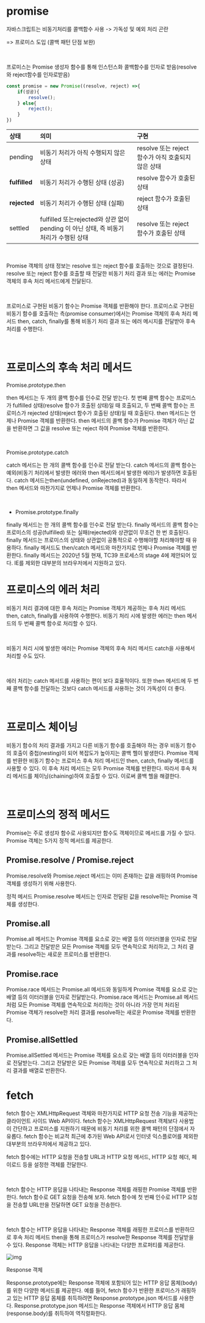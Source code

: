 # promise

자바스크립트는 비동기처리를 콜백함수 사용 -> 가독성 및 예외 처리 곤란

=> 프로미스 도입 (콜백 패턴 단점 보완)

<br>

프로미스는 Promise 생성자 함수를 통해 인스턴스화 콜백함수를 인자로 받음(resolve와 reject함수를 인자로받음)

```javascript
const promise = new Promise((resolve, reject) =>{
    if(성공){
        resolve();
    } else{
        reject();
    }
})
```

| 상태          | 의미                                                         | 구현                                               |
| :------------ | :----------------------------------------------------------- | :------------------------------------------------- |
| pending       | 비동기 처리가 아직 수행되지 않은 상태                        | resolve 또는 reject 함수가 아직 호출되지 않은 상태 |
| **fulfilled** | 비동기 처리가 수행된 상태 (성공)                             | resolve 함수가 호출된 상태                         |
| **rejected**  | 비동기 처리가 수행된 상태 (실패)                             | reject 함수가 호출된 상태                          |
| settled       | fulfilled 또는rejected와 상관 없이 pending 이 아닌 상태, 즉 비동기 처리가 수행된 상태 | resolve 또는 reject 함수가 호출된 상태             |

<br>

Promise 객체의 상태 정보는 resolve 또는 reject 함수를 호출하는 것으로 결정된다. resolve 또는 reject 함수를 호출할 때 전달한 비동기 처리 결과 또는 에러는 Promise 객체의 후속 처리 메서드에게 전달된다.

<br>

프로미스로 구현된 비동기 함수는 Promise 객체를 반환해야 한다. 프로미스로 구현된 비동기 함수를 호출하는 측(promise consumer)에서는 Promise 객체의 후속 처리 메서드 then, catch, finally를 통해 비동기 처리 결과 또는 에러 메시지를 전달받아 후속 처리를 수행한다.

<br>

# 프로미스의 후속 처리 메서드

Promise.prototype.then

then 메서드는 두 개의 콜백 함수를 인수로 전달 받는다. 첫 번째 콜백 함수는 프로미스가 fulfilled 상태(resolve 함수가 호출된 상태)일 때 호출되고, 두 번째 콜백 함수는 프로미스가 rejected 상태(reject 함수가 호출된 상태)일 때 호출된다. then 메서드는 언제나 Promise 객체를 반환한다. then 메서드의 콜백 함수가 Promise 객체가 아닌 값을 반환하면 그 값을 resolve 또는 reject 하여 Promise 객체를 반환한다.

<br>

Promise.prototype.catch

catch 메서드는 한 개의 콜백 함수를 인수로 전달 받는다. catch 메서드의 콜백 함수는 예외(비동기 처리에서 발생한 에러와 then 메서드에서 발생한 에러)가 발생하면 호출된다. catch 메서드는then(undefined, onRejected)과 동일하게 동작한다. 따라서 then 메서드와 마찬가지로 언제나 Promise 객체를 반환한다.

<br>

- Promise.prototype.finally

finally 메서드는 한 개의 콜백 함수를 인수로 전달 받는다. finally 메서드의 콜백 함수는 프로미스의 성공(fulfilled) 또는 실패(rejected)와 상관없이 무조건 한 번 호출된다. finally 메서드는 프로미스의 상태와 상관없이 공통적으로 수행해야할 처리해야할 때 유용하다. finally 메서드도 then/catch 메서드와 마찬가지로 언제나 Promise 객체를 반환한다. finally 메서드는 2020년 5월 현재, TC39 프로세스의 stage 4에 제안되어 있다. IE를 제외한 대부분의 브라우저에서 지원하고 있다.

# 프로미스의 에러 처리

비동기 처리 결과에 대한 후속 처리는 Promise 객체가 제공하는 후속 처리 메서드 then, catch, finally를 사용하여 수행한다. 비동기 처리 시에 발생한 에러는 then 메서드의 두 번째 콜백 함수로 처리할 수 있다.

<br>

비동기 처리 시에 발생한 에러는 Promise 객체의 후속 처리 메서드 catch을 사용해서 처리할 수도 있다.

<br>

에러 처리는 catch 메서드를 사용하는 편이 보다 효율적이다. 또한 then 메서드에 두 번째 콜백 함수를 전달하는 것보다 catch 메서드를 사용하는 것이 가독성이 더 좋다.

<br>

# 프로미스 체이닝

비동기 함수의 처리 결과를 가지고 다른 비동기 함수를 호출해야 하는 경우 비동기 함수의 호출이 중첩(nesting)이 되어 복잡도가 높아지는 콜백 헬이 발생한다. Promise 객체를 반환한 비동기 함수는 프로미스 후속 처리 메서드인 then, catch, finally 메서드를 사용할 수 있다. 이 후속 처리 메서드는 모두 Promise 객체를 반환한다. 따라서 후속 처리 메서드를 체이닝(chaining)하여 호출할 수 있다. 이로써 콜백 헬을 해결한다.

<br>

# 프로미스의 정적 메서드

Promise는 주로 생성자 함수로 사용되지만 함수도 객체이므로 메서드를 가질 수 있다. Promise 객체는 5가지 정적 메서드를 제공한다.

## Promise.resolve / Promise.reject

Promise.resolve와 Promise.reject 메서드는 이미 존재하는 값을 래핑하여 Promise 객체를 생성하기 위해 사용한다.

정적 메서드 Promise.resolve 메서드는 인자로 전달된 값을 resolve하는 Promise 객체를 생성한다.

## Promise.all

Promise.all 메서드는 Promise 객체를 요소로 갖는 배열 등의 이터러블을 인자로 전달받는다. 그리고 전달받은 모든 Promise 객체를 모두 연속적으로 처리하고, 그 처리 결과를 resolve하는 새로운 프로미스를 반환한다.

## Promise.race

Promise.race 메서드는 Promise.all 메서드와 동일하게 Promise 객체를 요소로 갖는 배열 등의 이터러블을 인자로 전달받는다. Promise.race 메서드는 Promise.all 메서드처럼 모든 Promise 객체를 연속적으로 처리하는 것이 아니라 가장 먼저 처리된 Promise 객체가 resolve한 처리 결과를 resolve하는 새로운 Promise 객체를 반환한다.

## Promise.allSettled

Promise.allSettled 메서드는 Promise 객체를 요소로 갖는 배열 등의 이터러블을 인자로 전달받는다. 그리고 전달받은 모든 Promise 객체를 모두 연속적으로 처리하고 그 처리 결과를 배열로 반환한다.

# fetch

fetch 함수는 XMLHttpRequest 객체와 마찬가지로 HTTP 요청 전송 기능을 제공하는 클라이언트 사이드 Web API이다. fetch 함수는 XMLHttpRequest 객체보다 사용법이 간단하고 프로미스를 지원하기 때문에 비동기 처리를 위한 콜백 패턴의 단점에서 자유롭다. fetch 함수는 비교적 최근에 추가된 Web API로서 인터넷 익스플로어를 제외한 대부분의 브라우저에서 제공하고 있다.

fetch 함수에는 HTTP 요청을 전송할 URL과 HTTP 요청 메서드, HTTP 요청 헤더, 페이로드 등을 설정한 객체를 전달한다.

<br>

fetch 함수는 HTTP 응답을 나타내는 Response 객체를 래핑한 Promise 객체를 반환한다. fetch 함수로 GET 요청을 전송해 보자. fetch 함수에 첫 번째 인수로 HTTP 요청을 전송할 URL만을 전달하면 GET 요청을 전송한다.

<br>

fetch 함수는 HTTP 응답을 나타내는 Response 객체를 래핑한 프로미스를 반환하므로 후속 처리 메서드 then을 통해 프로미스가 resolve한 Response 객체를 전달받을 수 있다. Response 객체는 HTTP 응답을 나타내는 다양한 프로퍼티를 제공한다.

![img](https://poiemaweb.com/assets/fs-images/45-1.png)

Response 객체

Response.prototype에는 Response 객체에 포함되어 있는 HTTP 응답 몸체(body)를 위한 다양한 메서드를 제공한다. 예를 들어, fetch 함수가 반환한 프로미스가 래핑하고 있는 HTTP 응답 몸체를 취득하려면 Response.prototype.json 메서드를 사용한다. Response.prototype.json 메서드는 Response 객체에서 HTTP 응답 몸체(response.body)를 취득하여 역직렬화한다.